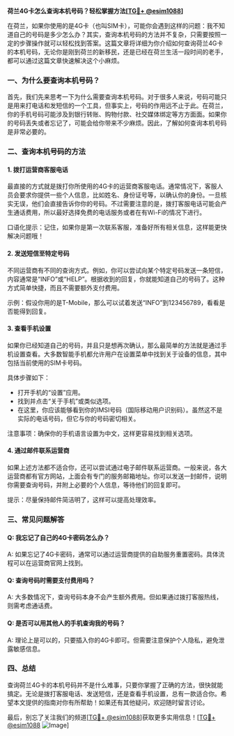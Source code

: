 **荷兰4G卡怎么查询本机号码？轻松掌握方法[[TG💪+ @esim1088](https://t.me/s/esim1088)]**

在荷兰，如果你使用的是4G卡（也叫SIM卡），可能你会遇到这样的问题：我不知道自己的号码是多少怎么办？其实，查询本机号码的方法并不复杂，只需要按照一定的步骤操作就可以轻松找到答案。这篇文章将详细为你介绍如何查询荷兰4G卡的本机号码，无论你是刚到荷兰的新移民，还是已经在荷兰生活一段时间的老手，都可以通过这篇文章快速解决这个小麻烦。

### 一、为什么要查询本机号码？

首先，我们先来思考一下为什么需要查询本机号码。对于很多人来说，号码可能只是用来打电话和发短信的一个工具，但事实上，号码的作用远不止于此。在荷兰，你的手机号码可能涉及到银行转账、购物付款、社交媒体绑定等方方面面。如果你的号码丢失或者忘记了，可能会给你带来不少麻烦。因此，了解如何查询本机号码是非常必要的。

### 二、查询本机号码的方法

#### 1. **拨打运营商客服电话**
   最直接的方式就是拨打你所使用的4G卡的运营商客服电话。通常情况下，客服人员会要求你提供一些个人信息，比如姓名、身份证号等，以确认你的身份。一旦核实无误，他们会直接告诉你你的号码。不过需要注意的是，拨打客服电话可能会产生通话费用，所以最好选择免费的电话服务或者在有Wi-Fi的情况下进行。

   口语化提示：记住，如果你是第一次联系客服，准备好所有相关信息，这样能更快解决问题哦！

#### 2. **发送短信至特定号码**
   不同运营商有不同的查询方式。例如，你可以尝试向某个特定号码发送一条短信，内容通常是“INFO”或“HELP”。根据收到的回复，你就能知道自己的号码了。这种方式简单快捷，而且不需要额外支付费用。

   示例：假设你用的是T-Mobile，那么可以试着发送“INFO”到123456789，看看是否能得到回复。

#### 3. **查看手机设置**
   如果你已经知道自己的号码，并且只是想再次确认，那么最简单的方法就是通过手机设置查看。大多数智能手机都允许用户在设置菜单中找到关于设备的信息，其中包括当前使用的SIM卡号码。

   具体步骤如下：
   - 打开手机的“设置”应用。
   - 找到并点击“关于手机”或类似选项。
   - 在这里，你应该能够看到你的IMSI号码（国际移动用户识别码）。虽然这不是实际的电话号码，但它与你的号码密切相关。

   注意事项：确保你的手机语言设置为中文，这样更容易找到相关选项。

#### 4. **通过邮件联系运营商**
   如果上述方法都不适合你，还可以尝试通过电子邮件联系运营商。一般来说，各大运营商都有官方网站，上面会有专门的服务邮箱地址。你可以发送一封邮件，说明你需要查询号码，并附上必要的个人信息，等待他们的回复即可。

   提示：尽量保持邮件简洁明了，这样可以提高处理效率。

### 三、常见问题解答

#### Q: 我忘记了自己的4G卡密码怎么办？
A: 如果忘记了4G卡密码，通常可以通过运营商提供的自助服务重置密码。具体流程可以在运营商官网上找到。

#### Q: 查询号码时需要支付费用吗？
A: 大多数情况下，查询号码本身不会产生额外费用。但如果通过拨打客服热线，则需考虑通话费。

#### Q: 是否可以用其他人的手机查询我的号码？
A: 理论上是可以的，只要插入你的4G卡即可。但需要注意保护个人隐私，避免泄露敏感信息。

### 四、总结

查询荷兰4G卡的本机号码并不是什么难事，只要你掌握了正确的方法，很快就能搞定。无论是拨打客服电话、发送短信，还是查看手机设置，总有一款适合你。希望本文提供的指南对你有所帮助！如果还有其他疑问，欢迎随时留言讨论。

最后，别忘了关注我们的频道[[TG💪+ @esim1088](https://t.me/s/esim1088)]获取更多实用信息！[[TG💪+ @esim1088](https://t.me/s/esim1088) ![Image](https://i.postimg.cc/4NQfJmqS/Snipaste-2025-05-13-00-14-12.png)]